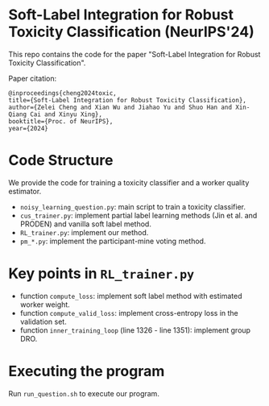 # Soft-Label Integration for Robust Toxicity Classification (NeurIPS'24)

This repo contains the code for the paper "Soft-Label Integration for Robust Toxicity Classification".

Paper citation:
```
@inproceedings{cheng2024toxic,
title={Soft-Label Integration for Robust Toxicity Classification},
author={Zelei Cheng and Xian Wu and Jiahao Yu and Shuo Han and Xin-Qiang Cai and Xinyu Xing},
booktitle={Proc. of NeurIPS},
year={2024}
```

# Code Structure 

We provide the code for training a toxicity classifier and a worker quality estimator.

- `noisy_learning_question.py`: main script to train a toxicity classifier.
- `cus_trainer.py`: implement partial label learning methods (Jin et al. and PRODEN) and vanilla soft label method.
- `RL_trainer.py`: implement our method.
- `pm_*.py`: implement the participant-mine voting method.

# Key points in `RL_trainer.py`

- function `compute_loss`: implement soft label method with estimated worker weight.
- function `compute_valid_loss`: implement cross-entropy loss in the validation set.
- function `inner_training_loop` (line 1326 - line 1351): implement group DRO.

# Executing the program
Run `run_question.sh` to execute our program.


